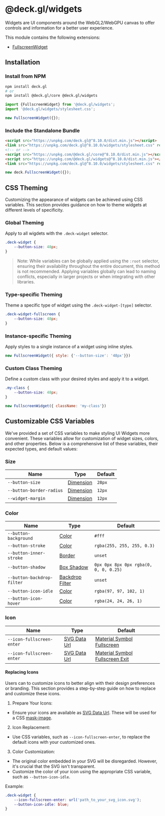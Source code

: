 # @deck.gl/widgets

Widgets are UI components around the WebGL2/WebGPU canvas to offer controls and information for a better user experience.

This module contains the following extensions:

- [FullscreenWidget](./fullscreen-widget.md)

## Installation

### Install from NPM

```bash
npm install deck.gl
# or
npm install @deck.gl/core @deck.gl/widgets
```

```js
import {FullscreenWidget} from '@deck.gl/widgets';
import '@deck.gl/widgets/stylesheet.css';

new FullscreenWidget({});
```

### Include the Standalone Bundle

```html
<script src="https://unpkg.com/deck.gl@^8.10.0/dist.min.js"></script>
<link src="https://unpkg.com/deck.gl@^8.10.0/widgets/stylesheet.css" rel='stylesheet' />
<!-- or -->
<script src="https://unpkg.com/@deck.gl/core@^8.10.0/dist.min.js"></script>
<script src="https://unpkg.com/@deck.gl/widgets@^8.10.0/dist.min.js"></script>
<link src="https://unpkg.com/deck.gl@^8.10.0/widgets/stylesheet.css" rel='stylesheet' />
```

```js
new deck.FullscreenWidget({});
```

## CSS Theming

Customizing the appearance of widgets can be achieved using CSS variables. This section provides guidance on how to theme widgets at different levels of specificity.

### Global Theming

Apply to all wigdets with the `.deck-widget` selector.

```css
.deck-widget {
    --button-size: 48px;
}
```

> Note: While variables can be globally applied using the `:root` selector, ensuring their availability throughout the entire document, this method is not recommended. Applying variables globally can lead to naming conflicts, especially in larger projects or when integrating with other libraries.

### Type-specific Theming

Theme a specific type of widget using the `.deck-widget-[type]` selector.

```css
.deck-widget-fullscreen {
    --button-size: 48px;
}
```

### Instance-specific Theming

Apply styles to a single instance of a widget using inline styles.

```js
new FullscreenWidget({ style: {'--button-size': '48px'}})
```

### Custom Class Theming

Define a custom class with your desired styles and apply it to a widget.

```css
.my-class {
    --button-size: 48px;
}
```
```js
new FullscreenWidget({ className: 'my-class'})
```

## Customizable CSS Variables

We've provided a set of CSS variables to make styling UI Widgets more convenient. These variables allow for customization of widget sizes, colors, and other properties. Below is a comprehensive list of these variables, their expected types, and default values:

### Size

| Name | Type | Default |
| ---- | ---- | ------- |
| `--button-size` | [Dimension](https://developer.mozilla.org/en-US/docs/Web/CSS/dimension) | `28px` |
| `--button-border-radius` | [Dimension](https://developer.mozilla.org/en-US/docs/Web/CSS/dimension) | `12px` |
| `--widget-margin` | [Dimension](https://developer.mozilla.org/en-US/docs/Web/CSS/dimension) | `12px` |

### Color

| Name | Type | Default |
| ---- | ---- | ------- |
| `--button-background` | [Color](https://developer.mozilla.org/en-US/docs/Web/CSS/color_value) | `#fff` |
| `--button-stroke` | [Color](https://developer.mozilla.org/en-US/docs/Web/CSS/color_value) | `rgba(255, 255, 255, 0.3)` |
| `--button-inner-stroke` | [Border](https://developer.mozilla.org/en-US/docs/Web/CSS/border) | `unset` |
| `--button-shadow` | [Box Shadow](https://developer.mozilla.org/en-US/docs/Web/CSS/box-shadow) | `0px 0px 8px 0px rgba(0, 0, 0, 0.25)` |
| `--button-backdrop-filter` | [Backdrop Filter](https://developer.mozilla.org/en-US/docs/Web/CSS/backdrop-filter) | `unset` |
| `--button-icon-idle` | [Color](https://developer.mozilla.org/en-US/docs/Web/CSS/color_value) | `rgba(97, 97, 102, 1)`
| `--button-icon-hover` | [Color](https://developer.mozilla.org/en-US/docs/Web/CSS/color_value) | `rgba(24, 24, 26, 1)`

### Icon
| Name | Type | Default |
| ---- | ---- | ------- |
| `--icon-fullscreen-enter` | [SVG Data Url](https://developer.mozilla.org/en-US/docs/Web/CSS/url#using_a_data_url) | [Material Symbol Fullscreen](https://fonts.google.com/icons?selected=Material+Symbols+Rounded:fullscreen:FILL@0;wght@400;GRAD@0;opsz@40) |
| `--icon-fullscreen-enter` | [SVG Data Url](https://developer.mozilla.org/en-US/docs/Web/CSS/url#using_a_data_url) | [Material Symbol Fullscreen Exit](https://fonts.google.com/icons?selected=Material+Symbols+Rounded:fullscreen_exit:FILL@0;wght@400;GRAD@0;opsz@40) |

#### Replacing Icons

Users can to customize icons to better align with their design preferences or branding. This section provides a step-by-step guide on how to replace and customize these icons.

1. Prepare Your Icons:
  - Ensure your icons are available as [SVG Data Url](https://developer.mozilla.org/en-US/docs/Web/CSS/url#using_a_data_url). These will be used for a CSS [mask-image](https://developer.mozilla.org/en-US/docs/Web/CSS/mask-image).
2. Icon Replacement:
  - Use CSS variables, such as `--icon-fullscreen-enter`, to replace the default icons with your customized ones.
3. Color Customization:
  - The original color embedded in your SVG will be disregarded. However, it's crucial that the SVG isn't transparent.
  - Customize the color of your icon using the appropriate CSS variable, such as `--button-icon-idle`.

Example:
```css
.deck-widget {
    --icon-fullscreen-enter: url('path_to_your_svg_icon.svg');
    --button-icon-idle: blue;
}
```
